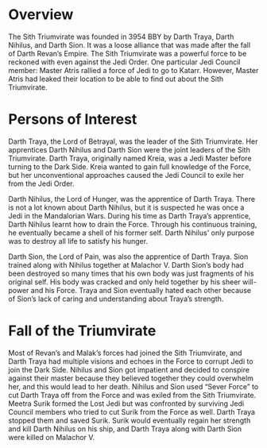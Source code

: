 # Overview

The Sith Triumvirate was founded in 3954 BBY by Darth Traya, Darth Nihilus, and Darth Sion.
It was a loose alliance that was made after the fall of Darth Revan’s Empire.
The Sith Triumvirate was a powerful force to be reckoned with even against the Jedi Order.
One particular Jedi Council member: Master Atris rallied a force of Jedi to go to Katarr.
However, Master Atris had leaked their location to be able to find out about the Sith Triumvirate.

# Persons of Interest

Darth Traya, the Lord of Betrayal, was the leader of the Sith Triumvirate.
Her apprentices Darth Nihilus and Darth Sion were the joint leaders of the Sith Triumvirate.
Darth Traya, originally named Kreia, was a Jedi Master before turning to the Dark Side.
Kreia wanted to gain full knowledge of the Force, but her unconventional approaches caused the Jedi Council to exile her from the Jedi Order.

Darth Nihilus, the Lord of Hunger, was the apprentice of Darth Traya.
There is not a lot known about Darth Nihilus, but it is suspected he was once a Jedi in the Mandalorian Wars.
During his time as Darth Traya’s apprentice, Darth Nihilus learnt how to drain the Force.
Through his continuous training, he eventually became a shell of his former self.
Darth Nihilus' only purpose was to destroy all life to satisfy his hunger.

Darth Sion, the Lord of Pain, was also the apprentice of Darth Traya.
Sion trained along with Nihilus together at Malachor V.
Darth Sion’s body had been destroyed so many times that his own body was just fragments of his original self.
His body was cracked and only held together by his sheer will-power and his Force.
Traya and Sion eventually hated each other because of Sion’s lack of caring and understanding about Traya’s strength.

# Fall of the Triumvirate

Most of Revan’s and Malak’s forces had joined the Sith Triumvirate, and Darth Traya had multiple visions and echoes in the Force to corrupt Jedi to join the Dark Side.
Nihilus and Sion got impatient and decided to conspire against their master because they believed together they could overwhelm her, and this would lead to her death.
Nihilus and Sion used “Sever Force” to cut Darth Traya off from the Force and was exiled from the Sith Triumvirate.
Meetra Surik formed the Lost Jedi but was confronted by surviving Jedi Council members who tried to cut Surik from the Force as well.
Darth Traya stopped them and saved Surik.
Surik would eventually regain her strength and kill Darth Nihilus on his ship, and Darth Traya along with Darth Sion were killed on Malachor V.

